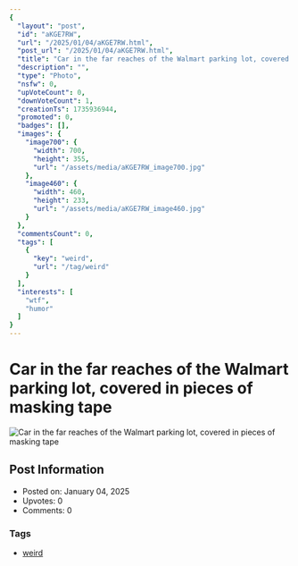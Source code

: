 ```yaml
---
{
  "layout": "post",
  "id": "aKGE7RW",
  "url": "/2025/01/04/aKGE7RW.html",
  "post_url": "/2025/01/04/aKGE7RW.html",
  "title": "Car in the far reaches of the Walmart parking lot, covered in pieces of masking tape",
  "description": "",
  "type": "Photo",
  "nsfw": 0,
  "upVoteCount": 0,
  "downVoteCount": 1,
  "creationTs": 1735936944,
  "promoted": 0,
  "badges": [],
  "images": {
    "image700": {
      "width": 700,
      "height": 355,
      "url": "/assets/media/aKGE7RW_image700.jpg"
    },
    "image460": {
      "width": 460,
      "height": 233,
      "url": "/assets/media/aKGE7RW_image460.jpg"
    }
  },
  "commentsCount": 0,
  "tags": [
    {
      "key": "weird",
      "url": "/tag/weird"
    }
  ],
  "interests": [
    "wtf",
    "humor"
  ]
}
---
```


# Car in the far reaches of the Walmart parking lot, covered in pieces of masking tape

![Car in the far reaches of the Walmart parking lot, covered in pieces of masking tape](/assets/media/aKGE7RW_image700.jpg)

## Post Information

- Posted on: January 04, 2025
- Upvotes: 0
- Comments: 0

### Tags

- [weird](/tag/weird)
